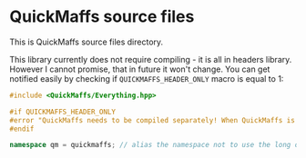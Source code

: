 # QuickMaffs source files

This is QuickMaffs source files directory.

This library currently does not require compiling - it is all in headers library.
However I cannot promise, that in future it won't change. You can get notified easily
by checking if `QUICKMAFFS_HEADER_ONLY` macro is equal to 1:

```cpp
#include <QuickMaffs/Everything.hpp>

#if QUICKMAFFS_HEADER_ONLY
#error "QuickMaffs needs to be compiled separately! When QuickMaffs is properly linked, remove this error."
#endif

namespace qm = quickmaffs; // alias the namespace not to use the long one.
```